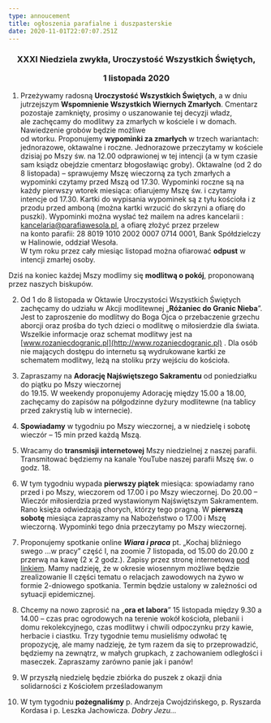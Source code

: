 ```yaml
---
type: annoucement
title: ogłoszenia parafialne i duszpasterskie
date: 2020-11-01T22:07:07.251Z
---
```

<!--StartFragment-->

<h3 style="text-align:center;">XXXI Niedziela zwykła, Uroczystość Wszystkich Świętych, 

1 listopada 2020</h3>

1. Przeżywamy radosną **Uroczystość Wszystkich Świętych**, a w dniu jutrzejszym **Wspomnienie Wszystkich Wiernych Zmarłych**. Cmentarz pozostaje zamknięty, prosimy o uszanowanie tej decyzji władz,\
ale zachęcamy do modlitwy za zmarłych w kościele i w domach. Nawiedzenie grobów będzie możliwe\
od wtorku. Proponujemy **wypominki za zmarłych** w trzech wariantach: jednorazowe, oktawalne i roczne. Jednorazowe przeczytamy w kościele dzisiaj po Mszy św. na 12.00 odprawionej w tej intencji (a w tym czasie sam ksiądz obejdzie cmentarz błogosławiąc groby). Oktawalne (od 2 do 8 listopada) – sprawujemy Mszę wieczorną za tych zmarłych a wypominki czytamy przed Mszą od 17.30. Wypominki roczne są na każdy pierwszy wtorek miesiąca: ofiarujemy Mszę św. i czytamy intencje od 17.30. Kartki do wypisania wypominek są z tyłu kościoła i z przodu przed amboną (można kartki wrzucić do skrzyni a ofiarę do puszki). Wypominki można wysłać też mailem na adres kancelarii : kancelaria@parafiawesola.pl, a ofiarę złożyć przez przelew\
na konto parafii: 28 8019 1010 2002 0007 0714 0001, Bank Spółdzielczy w Halinowie, oddział Wesoła.\
W tym roku przez cały miesiąc listopad można ofiarować **odpust** w intencji zmarłej osoby.

Dziś na koniec każdej Mszy modlimy się **modlitwą o pokój**, proponowaną przez naszych biskupów.

2. Od 1 do 8 listopada w Oktawie Uroczystości Wszystkich Świętych zachęcamy do udziału w Akcji modlitewnej „**Różaniec do Granic Nieba**”. Jest to zaproszenie do modlitwy do Boga Ojca o przebaczenie grzechu aborcji oraz prośba do tych dzieci o modlitwę o miłosierdzie dla świata. Wszelkie informacje oraz schemat modlitwy jest na [www.rozaniecdogranic.pl](http://www.rozaniecdogranic.pl) . Dla osób nie mających dostępu do internetu są wydrukowane kartki ze schematem modlitwy, leżą na stoliku przy wejściu do kościoła.

3. Zapraszamy na **Adorację Najświętszego Sakramentu** od poniedziałku do piątku po Mszy wieczornej\
do 19.15. W weekendy proponujemy Adorację między 15.00 a 18.00, zachęcamy do zapisów na półgodzinne dyżury modlitewne (na tablicy przed zakrystią lub w internecie).

4. **Spowiadamy** w tygodniu po Mszy wieczornej, a w niedzielę i sobotę wieczór – 15 min przed każdą Mszą.

5. Wracamy do **transmisji internetowej** Mszy niedzielnej z naszej parafii. Transmitować będziemy na kanale YouTube naszej parafii Mszę św. o godz. 18.

6. W tym tygodniu wypada **pierwszy piątek** miesiąca: spowiadamy rano przed i po Mszy, wieczorem od 17.00 i po Mszy wieczornej. Do 20.00 – Wieczór miłosierdzia przed wystawionym Najświętszym Sakramentem. Rano księża odwiedzają chorych, którzy tego pragną. W **pierwszą sobotę** miesiąca zapraszamy na Nabożeństwo o 17.00 i Mszę wieczorną. Wypominki tego dnia przeczytamy po Mszy wieczornej.

7. Proponujemy spotkanie online ***Wiara i praca*** pt. „Kochaj bliźniego swego …w pracy” część I, na zoomie 7 listopada, od 15.00 do 20.00 z przerwą na kawę (2 x 2 godz.). Zapisy przez stronę internetową [pod linkiem](<https://www.chemin-neuf.pl/pl/homepage/nasze-propozycje/wiara-i-praca/5f6087e5396588b6769de2c0/weekend-wiara-i-praca>). Mamy nadzieję, że w okresie wiosennym możliwe będzie zrealizowanie II części tematu o relacjach zawodowych na żywo w formie 2-dniowego spotkania. Termin będzie ustalony w zależności od sytuacji epidemicznej.

8. Chcemy na nowo zaprosić na „**ora et labora**” 15 listopada między 9.30 a 14.00 – czas prac ogrodowych na terenie wokół kościoła, plebanii i domu rekolekcyjnego, czas modlitwy i chwili odpoczynku przy kawie, herbacie i ciastku. Trzy tygodnie temu musieliśmy odwołać tę propozycję, ale mamy nadzieję, że tym razem da się to przeprowadzić, będziemy na zewnątrz, w małych grupkach, z zachowaniem odległości i maseczek. Zapraszamy zarówno panie jak i panów!

9. W przyszłą niedzielę będzie zbiórka do puszek z okazji dnia solidarności z Kościołem prześladowanym

12. W tym tygodniu **pożegnaliśmy** p. Andrzeja Cwojdzińskego, p. Ryszarda Kordasa i p. Leszka Jachowicza. *Dobry Jezu…*

<!--EndFragment-->